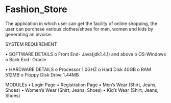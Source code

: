 # Fashion_Store
The application in which user can get the facility of online shopping, the user can purchase various clothes/shoes for men, women and kids by generating an invoice.


SYSTEM REQUIREMENT

•	SOFTWARE DETAILS
o	Front End- Java(jdk1.4.1) and above
o	OS-Windows
o	Back End- Oracle


•	HARDWARE DETAILS
o	Processor                    1.0GHZ
o	Hard Disk                     40GB
o	RAM                              512MB
o	Floppy Disk Drive       1.44MB

MODULEs
•	Login Page
•	Registration Page
•	Men’s Wear (Shirt, Jeans, Shoes)
•	Women’s Wear (Shirt, Jeans, Shoes)
•	Kid’s Wear (Shirt, Jeans, Shoes)
